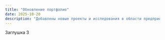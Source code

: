 ```yaml
---
title: "Обновление портфолио"
date: 2025-10-20
description: "Добавлены новые проекты и исследования в области предпринимательства"
---
```

Заглушка 3